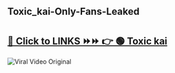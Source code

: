 
 ## Toxic_kai-Only-Fans-Leaked

# <h2><a href="https://clipsfans.com/Toxic_kai&ref=git">🔗 Click to LINKS ⏩⏩ 👉 🟢 Toxic kai </a></h2>

<a href="https://clipsfans.com/Toxic_kai&ref=git" rel="nofollow" data-target="animated-image.originalLink"><img src="https://i.ibb.co.com/xMMVF88/686577567.gif" alt="Viral Video Original" style="max-width: 100%; display: inline-block;" data-target="animated-image.originalImage"></a>
